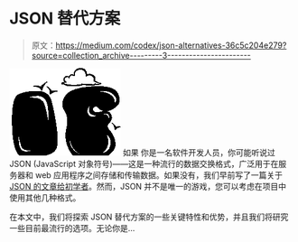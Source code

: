 # JSON 替代方案

> 原文：<https://medium.com/codex/json-alternatives-36c5c204e279?source=collection_archive---------3----------------------->

![If](img/f1fd8e63e99afb2ca3b587fa93230cf0.png) 如果 你是一名软件开发人员，你可能听说过 JSON (JavaScript 对象符号)——这是一种流行的数据交换格式，广泛用于在服务器和 web 应用程序之间存储和传输数据。如果没有，我们早前写了一篇关于 [JSON 的文章给初学者](https://pandaquests.medium.com/json-for-beginners-a7308ebdb34d)。然而，JSON 并不是唯一的游戏，您可以考虑在项目中使用其他几种格式。

在本文中，我们将探索 JSON 替代方案的一些关键特性和优势，并且我们将研究一些目前最流行的选项。无论你是…